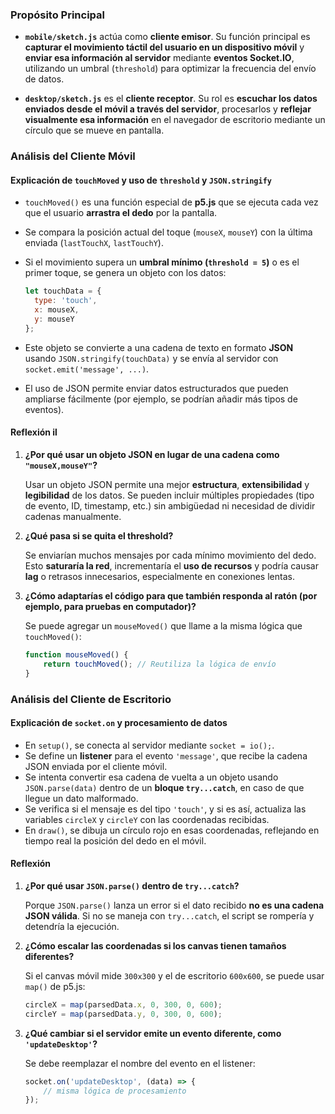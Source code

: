 ### Propósito Principal

* **`mobile/sketch.js`** actúa como **cliente emisor**. Su función principal es **capturar el movimiento táctil del usuario en un dispositivo móvil** y **enviar esa información al servidor** mediante **eventos Socket.IO**, utilizando un umbral (`threshold`) para optimizar la frecuencia del envío de datos.

* **`desktop/sketch.js`** es el **cliente receptor**. Su rol es **escuchar los datos enviados desde el móvil a través del servidor**, procesarlos y **reflejar visualmente esa información** en el navegador de escritorio mediante un círculo que se mueve en pantalla.

### Análisis del Cliente Móvil

#### Explicación de `touchMoved` y uso de `threshold` y `JSON.stringify`

* `touchMoved()` es una función especial de **p5.js** que se ejecuta cada vez que el usuario **arrastra el dedo** por la pantalla.

* Se compara la posición actual del toque (`mouseX`, `mouseY`) con la última enviada (`lastTouchX`, `lastTouchY`).

* Si el movimiento supera un **umbral mínimo (`threshold = 5`)** o es el primer toque, se genera un objeto con los datos:

  ```javascript
  let touchData = {
    type: 'touch',
    x: mouseX,
    y: mouseY
  };
  ```

* Este objeto se convierte a una cadena de texto en formato **JSON** usando `JSON.stringify(touchData)` y se envía al servidor con `socket.emit('message', ...)`.

* El uso de JSON permite enviar datos estructurados que pueden ampliarse fácilmente (por ejemplo, se podrían añadir más tipos de eventos).

#### Reflexión il

1. **¿Por qué usar un objeto JSON en lugar de una cadena como `"mouseX,mouseY"`?**

   Usar un objeto JSON permite una mejor **estructura**, **extensibilidad** y **legibilidad** de los datos. Se pueden incluir múltiples propiedades (tipo de evento, ID, timestamp, etc.) sin ambigüedad ni necesidad de dividir cadenas manualmente.

2. **¿Qué pasa si se quita el threshold?**

   Se enviarían muchos mensajes por cada mínimo movimiento del dedo. Esto **saturaría la red**, incrementaría el **uso de recursos** y podría causar **lag** o retrasos innecesarios, especialmente en conexiones lentas.

3. **¿Cómo adaptarías el código para que también responda al ratón (por ejemplo, para pruebas en computador)?**

   Se puede agregar un `mouseMoved()` que llame a la misma lógica que `touchMoved()`:

   ```javascript
   function mouseMoved() {
       return touchMoved(); // Reutiliza la lógica de envío
   }
   ```

### Análisis del Cliente de Escritorio

#### Explicación de `socket.on` y procesamiento de datos

* En `setup()`, se conecta al servidor mediante `socket = io();`.
* Se define un **listener** para el evento `'message'`, que recibe la cadena JSON enviada por el cliente móvil.
* Se intenta convertir esa cadena de vuelta a un objeto usando `JSON.parse(data)` dentro de un **bloque `try...catch`**, en caso de que llegue un dato malformado.
* Se verifica si el mensaje es del tipo `'touch'`, y si es así, actualiza las variables `circleX` y `circleY` con las coordenadas recibidas.
* En `draw()`, se dibuja un círculo rojo en esas coordenadas, reflejando en tiempo real la posición del dedo en el móvil.

#### Reflexión 

1. **¿Por qué usar `JSON.parse()` dentro de `try...catch`?**

   Porque `JSON.parse()` lanza un error si el dato recibido **no es una cadena JSON válida**. Si no se maneja con `try...catch`, el script se rompería y detendría la ejecución.

2. **¿Cómo escalar las coordenadas si los canvas tienen tamaños diferentes?**

   Si el canvas móvil mide `300x300` y el de escritorio `600x600`, se puede usar `map()` de p5.js:

   ```javascript
   circleX = map(parsedData.x, 0, 300, 0, 600);
   circleY = map(parsedData.y, 0, 300, 0, 600);
   ```

3. **¿Qué cambiar si el servidor emite un evento diferente, como `'updateDesktop'`?**

   Se debe reemplazar el nombre del evento en el listener:

   ```javascript
   socket.on('updateDesktop', (data) => {
       // misma lógica de procesamiento
   });
   ```
